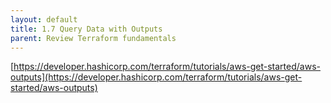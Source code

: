 ```yaml
---
layout: default
title: 1.7 Query Data with Outputs
parent: Review Terraform fundamentals
---
```


[https://developer.hashicorp.com/terraform/tutorials/aws-get-started/aws-outputs](https://developer.hashicorp.com/terraform/tutorials/aws-get-started/aws-outputs)